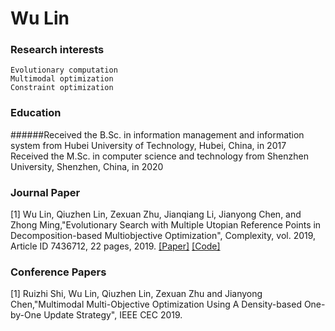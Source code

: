# Wu Lin

### Research interests
    Evolutionary computation
    Multimodal optimization
    Constraint optimization

### Education
######Received the B.Sc. in information management and information system 
from Hubei University of Technology, Hubei, China, in 2017
    Received the M.Sc. in computer science and technology from Shenzhen University, Shenzhen, China, in 2020
    
### Journal Paper

[1] Wu Lin, Qiuzhen Lin, Zexuan Zhu, Jianqiang Li, Jianyong Chen, and Zhong Ming,"Evolutionary Search with Multiple Utopian Reference Points in Decomposition-based Multiobjective Optimization", Complexity, vol. 2019, Article ID 7436712, 22 pages, 2019. [[Paper]](https://doi.org/10.1155/2019/7436712) [[Code]](https://github.com/wulinszu/MOEAD-MUP.git)

### Conference Papers
[1] Ruizhi Shi, Wu Lin, Qiuzhen Lin, Zexuan Zhu and Jianyong Chen,"Multimodal Multi-Objective Optimization Using A Density-based One-by-One Update Strategy", IEEE CEC 2019.
